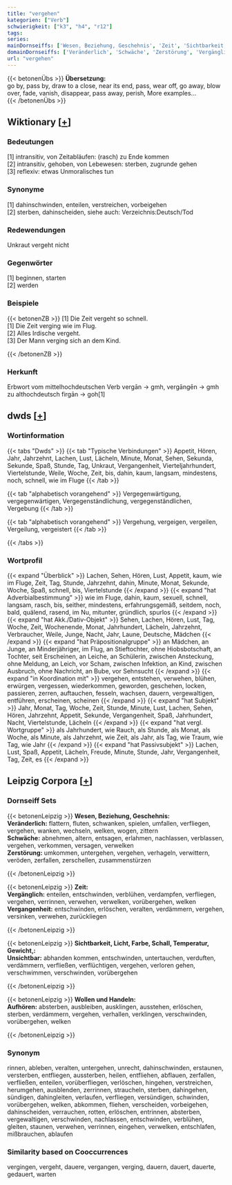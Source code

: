```yaml
---
title: "vergehen"
kategorien: ["Verb"]
schwierigkeit: ["k3", "h4", "r12"]
tags:
series:
mainDornseiffs: ['Wesen, Beziehung, Geschehnis', 'Zeit', 'Sichtbarkeit, Licht, Farbe, Schall, Temperatur, Gewicht,', 'Wollen und Handeln']
domainDornseiffs: ['Veränderlich', 'Schwäche', 'Zerstörung', 'Vergänglich', 'Vergangenheit', 'Unsichtbar', 'Aufhören']
url: "vergehen"
---
```


{{< betonenÜbs >}}
**Übersetzung:**  
go by, pass by, draw to a close, near its end, pass, wear off, go away, blow over, fade, vanish, disappear, pass away, perish, More examples...  
{{< /betonenÜbs >}}

## Wiktionary [[+](https://de.wiktionary.org/wiki/vergehen)]

### Bedeutungen
[1] intransitiv, von Zeitabläufen: (rasch) zu Ende kommen  
[2] intransitiv, gehoben, von Lebewesen: sterben, zugrunde gehen  
[3] reflexiv: etwas Unmoralisches tun  

### Synonyme
[1] dahinschwinden, enteilen, verstreichen, vorbeigehen  
[2] sterben, dahinscheiden, siehe auch: Verzeichnis:Deutsch/Tod  

### Redewendungen
Unkraut vergeht nicht  

### Gegenwörter
[1] beginnen, starten  
[2] werden  

### Beispiele
{{< betonenZB >}}
[1] Die Zeit vergeht so schnell.  
[1] Die Zeit verging wie im Flug.  
[2] Alles Irdische vergeht.  
[3] Der Mann verging sich an dem Kind.  

{{< /betonenZB >}}
### Herkunft
Erbwort vom mittelhochdeutschen Verb vergān → gmh, vergāngēn → gmh zu althochdeutsch firgān → goh[1]  



## dwds [[+](https://www.dwds.de/wb/vergehen)]

### Wortinformation
{{< tabs "Dwds" >}}
{{< tab "Typische Verbindungen" >}}
Appetit, Hören, Jahr, Jahrzehnt, Lachen, Lust, Lächeln, Minute, Monat, Sehen, Sekunda, Sekunde, Spaß, Stunde, Tag, Unkraut, Vergangenheit, Vierteljahrhundert, Viertelstunde, Weile, Woche, Zeit, bis, dahin, kaum, langsam, mindestens, noch, schnell, wie im Fluge
{{< /tab >}}

{{< tab "alphabetisch vorangehend" >}}
Vergegenwärtigung, vergegenwärtigen, Vergegenständlichung, vergegenständlichen, Vergebung
{{< /tab >}}

{{< tab "alphabetisch vorangehend" >}}
Vergehung, vergeigen, vergeilen, Vergeilung, vergeistert
{{< /tab >}}

{{< /tabs >}}

### Wortprofil
{{< expand "Überblick" >}} Lachen, Sehen, Hören, Lust, Appetit, kaum, wie im Fluge, Zeit, Tag, Stunde, Jahrzehnt, dahin, Minute, Monat, Sekunde, Woche, Spaß, schnell, bis, Viertelstunde {{< /expand >}}
{{< expand "hat Adverbialbestimmung" >}} wie im Fluge, dahin, kaum, sexuell, schnell, langsam, rasch, bis, seither, mindestens, erfahrungsgemäß, seitdem, noch, bald, quälend, rasend, im Nu, mitunter, gründlich, spurlos {{< /expand >}}
{{< expand "hat Akk./Dativ-Objekt" >}} Sehen, Lachen, Hören, Lust, Tag, Woche, Zeit, Wochenende, Monat, Jahrhundert, Lächeln, Jahrzehnt, Verbraucher, Weile, Junge, Nacht, Jahr, Laune, Deutsche, Mädchen {{< /expand >}}
{{< expand "hat Präpositionalgruppe" >}} an Mädchen, an Junge, an Minderjähriger, im Flug, an Stieftochter, ohne Hiobsbotschaft, an Tochter, seit Erscheinen, an Leiche, an Schülerin, zwischen Ansteckung, ohne Meldung, an Leich, vor Scham, zwischen Infektion, an Kind, zwischen Ausbruch, ohne Nachricht, an Bube, vor Sehnsucht {{< /expand >}}
{{< expand "in Koordination mit" >}} vergehen, entstehen, verwehen, blühen, erwürgen, vergessen, wiederkommen, geworden, geschehen, locken, passieren, zerren, auftauchen, fesseln, wachsen, dauern, vergewaltigen, entführen, erscheinen, scheinen {{< /expand >}}
{{< expand "hat Subjekt" >}} Jahr, Monat, Tag, Woche, Zeit, Stunde, Minute, Lust, Lachen, Sehen, Hören, Jahrzehnt, Appetit, Sekunde, Vergangenheit, Spaß, Jahrhundert, Nacht, Viertelstunde, Lächeln {{< /expand >}}
{{< expand "hat vergl. Wortgruppe" >}} als Jahrhundert, wie Rauch, als Stunde, als Monat, als Woche, als Minute, als Jahrzehnt, wie Zeit, als Jahr, als Tag, wie Traum, wie Tag, wie Jahr {{< /expand >}}
{{< expand "hat Passivsubjekt" >}} Lachen, Lust, Spaß, Appetit, Lächeln, Freude, Minute, Stunde, Jahr, Vergangenheit, Tag, Zeit, es {{< /expand >}}

## Leipzig Corpora [[+](https://corpora.uni-leipzig.de/en/res?word=vergehen&corpusId=deu_newscrawl-public_2018)]

### Dornseiff Sets
{{< betonenLeipzig >}}
**Wesen, Beziehung, Geschehnis:**  
**Veränderlich:** flattern, fluten, schwanken, spielen, umfallen, verfliegen, vergehen, wanken, wechseln, welken, wogen, zittern  
**Schwäche:** abnehmen, altern, entsagen, erlahmen, nachlassen, verblassen, vergehen, verkommen, versagen, verwelken  
**Zerstörung:** umkommen, untergehen, vergehen, verhageln, verwittern, veröden, zerfallen, zerschellen, zusammenstürzen  

{{< /betonenLeipzig >}}


{{< betonenLeipzig >}}
**Zeit:**  
**Vergänglich:** enteilen, entschwinden, verblühen, verdampfen, verfliegen, vergehen, verrinnen, verwehen, verwelken, vorübergehen, welken  
**Vergangenheit:** entschwinden, erlöschen, veralten, verdämmern, vergehen, versinken, verwehen, zurückliegen  

{{< /betonenLeipzig >}}


{{< betonenLeipzig >}}
**Sichtbarkeit, Licht, Farbe, Schall, Temperatur, Gewicht,:**  
**Unsichtbar:** abhanden kommen, entschwinden, untertauchen, verduften, verdämmern, verfließen, verflüchtigen, vergehen, verloren gehen, verschwimmen, verschwinden, vorübergehen  

{{< /betonenLeipzig >}}


{{< betonenLeipzig >}}
**Wollen und Handeln:**  
**Aufhören:** absterben, ausbleiben, ausklingen, ausstehen, erlöschen, sterben, verdämmern, vergehen, verhallen, verklingen, verschwinden, vorübergehen, welken  

{{< /betonenLeipzig >}}

### Synonym
rinnen, ableben, veralten, untergehen, unrecht, dahinschwinden, erstaunen, versterben, entfliegen, aussterben, heilen, entfliehen, abflauen, zerfallen, verfließen, enteilen, vorüberfliegen, verlöschen, hingehen, verstreichen, herumgehen, ausblenden, zerrinnen, straucheln, sterben, dahingehen, sündigen, dahingleiten, verlaufen, verfliegen, versündigen, schwinden, vorübergehen, welken, abkommen, fliehen, verscheiden, vorbeigehen, dahinscheiden, verrauchen, rotten, erlöschen, entrinnen, absterben, vergewaltigen, verschwinden, nachlassen, entschwinden, verblühen, gleiten, staunen, verwehen, verrinnen, eingehen, verwelken, entschlafen, mißbrauchen, ablaufen


### Similarity based on Cooccurrences
vergingen, vergeht, dauere, vergangen, verging, dauern, dauert, dauerte, gedauert, warten


